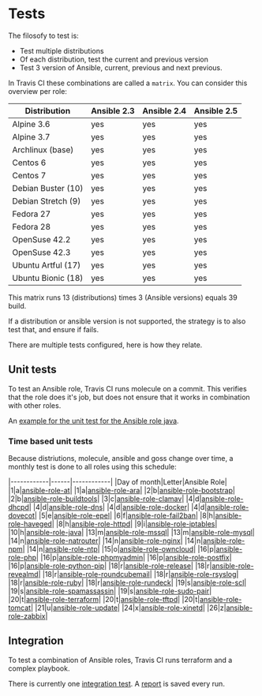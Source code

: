 # Tests

The filosofy to test is:
- Test multiple distributions
- Of each distribution, test the current and previous version
- Test 3 version of Ansible, current, previous and next previous.

In Travis CI these combinations are called a `matrix`. You can consider this overview per role:

| Distribution       | Ansible 2.3 | Ansible 2.4 | Ansible 2.5 |
|--------------------|-------------|-------------|-------------|
| Alpine 3.6         | yes         | yes         | yes         |
| Alpine 3.7         | yes         | yes         | yes         |
| Archlinux (base)   | yes         | yes         | yes         |
| Centos 6           | yes         | yes         | yes         |
| Centos 7           | yes         | yes         | yes         |
| Debian Buster (10) | yes         | yes         | yes         |
| Debian Stretch (9) | yes         | yes         | yes         |
| Fedora 27          | yes         | yes         | yes         |
| Fedora 28          | yes         | yes         | yes         |
| OpenSuse 42.2      | yes         | yes         | yes         |
| OpenSuse 42.3      | yes         | yes         | yes         |
| Ubuntu Artful (17) | yes         | yes         | yes         |
| Ubuntu Bionic (18) | yes         | yes         | yes         |

This matrix runs 13 (distributions) times 3 (Ansible versions) equals 39 build.

If a distribution or ansible version is not supported, the strategy is to also test that, and ensure if fails.

There are multiple tests configured, here is how they relate.

## Unit tests

To test an Ansible role, Travis CI runs molecule on a commit. This verifies that the role does it's job, but does not ensure that it works in combination with other roles.

An [example for the unit test for the Ansible role java](https://travis-ci.org/robertdebock/ansible-role-java).

### Time based unit tests

Because distriutions, molecule, ansible and goss change over time, a monthly test is done to all roles using this schedule:

|------------|------|------------|
|Day of month|Letter|Ansible Role|
|1|a|[ansible-role-at](https://travis-ci.org/robertdebock/ansible-role-at)|
|1|a|[ansible-role-ara](https://travis-ci.org/robertdebock/ansible-role-ara)|
|2|b|[ansible-role-bootstrap](https://travis-ci.org/robertdebock/ansible-role-bootstrap)|
|2|b|[ansible-role-buildtools](https://travis-ci.org/robertdebock/ansible-role-buildtools)|
|3|c|[ansible-role-clamav](https://travis-ci.org/robertdebock/ansible-role-clamav)|
|4|d|[ansible-role-dhcpd](https://travis-ci.org/robertdebock/ansible-role-dhcpd)|
|4|d|[ansible-role-dns](https://travis-ci.org/robertdebock/ansible-role-dns)|
|4|d|[ansible-role-docker](https://travis-ci.org/robertdebock/ansible-role-docker)|
|4|d|[ansible-role-dovecot](https://travis-ci.org/robertdebock/ansible-role-dovecot)|
|5|e|[ansible-role-epel](https://travis-ci.org/robertdebock/ansible-role-epel)|
|6|f|[ansible-role-fail2ban](https://travis-ci.org/robertdebock/ansible-role-fail2ban)|
|8|h|[ansible-role-haveged](https://travis-ci.org/robertdebock/ansible-role-haveged)|
|8|h|[ansible-role-httpd](https://travis-ci.org/robertdebock/ansible-role-httpd)|
|9|i|[ansible-role-iptables](https://travis-ci.org/robertdebock/ansible-role-iptables)|
|10|h|[ansible-role-java](https://travis-ci.org/robertdebock/ansible-role-java)|
|13|m|[ansible-role-mssql](https://travis-ci.org/robertdebock/ansible-role-mssql)|
|13|m|[ansible-role-mysql](https://travis-ci.org/robertdebock/ansible-role-mysql)|
|14|n|[ansible-role-natrouter](https://travis-ci.org/robertdebock/ansible-role-natrouter)|
|14|n|[ansible-role-nginx](https://travis-ci.org/robertdebock/ansible-role-nginx)|
|14|n|[ansible-role-npm](https://travis-ci.org/robertdebock/ansible-role-npm)|
|14|n|[ansible-role-ntp](https://travis-ci.org/robertdebock/ansible-role-ntp)|
|15|o|[ansible-role-owncloud](https://travis-ci.org/robertdebock/ansible-role-owncloud)|
|16|p|[ansible-role-php](https://travis-ci.org/robertdebock/ansible-role-php)|
|16|p|[ansible-role-phpmyadmin](https://travis-ci.org/robertdebock/ansible-role-phpmyadmin)|
|16|p|[ansible-role-postfix](https://travis-ci.org/robertdebock/ansible-role-postfix)|
|16|p|[ansible-role-python-pip](https://travis-ci.org/robertdebock/ansible-role-python-pip)|
|18|r|[ansible-role-release](https://travis-ci.org/robertdebock/ansible-role-release)|
|18|r|[ansible-role-revealmd](https://travis-ci.org/robertdebock/ansible-role-revealmd)|
|18|r|[ansible-role-roundcubemail](https://travis-ci.org/robertdebock/ansible-role-roundcubemail)|
|18|r|[ansible-role-rsyslog](https://travis-ci.org/robertdebock/ansible-role-rsyslog)|
|18|r|[ansible-role-ruby](https://travis-ci.org/robertdebock/ansible-role-ruby)|
|18|r|[ansible-role-rundeck](https://travis-ci.org/robertdebock/ansible-role-rundeck)|
|19|s|[ansible-role-scl](https://travis-ci.org/robertdebock/ansible-role-scl)|
|19|s|[ansible-role-spamassassin](https://travis-ci.org/robertdebock/ansible-role-spamassassin)|
|19|s|[ansible-role-sudo-pair](https://travis-ci.org/robertdebock/ansible-role-sudo-pair)|
|20|t|[ansible-role-terraform](https://travis-ci.org/robertdebock/ansible-role-terraform)|
|20|t|[ansible-role-tftpd](https://travis-ci.org/robertdebock/ansible-role-tftpd)|
|20|t|[ansible-role-tomcat](https://travis-ci.org/robertdebock/ansible-role-tomcat)|
|21|u|[ansible-role-update](https://travis-ci.org/robertdebock/ansible-role-update)|
|24|x|[ansible-role-xinetd](https://travis-ci.org/robertdebock/ansible-role-xinetd)|
|26|z|[ansible-role-zabbix](https://travis-ci.org/robertdebock/ansible-role-zabbix)|

## Integration

To test a combination of Ansible roles, Travis CI runs terraform and a complex playbook.

There is currently one [integration test](https://travis-ci.org/robertdebock/ansible-integration). A [report](https://robertdebock.nl/ansible-integration/) is saved every run.
